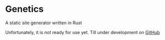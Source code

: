 # Genetics

A static site generator written in Rust

Unfortunately, it is not ready for use yet. Till under development on [GitHub](https://github.com/iamgabrielsoft/genetics)